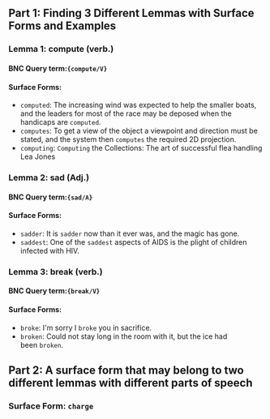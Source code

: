 ## Part 1: Finding 3 Different Lemmas with Surface Forms and Examples 

### Lemma 1: **compute** (verb.)
#### BNC Query term:`{compute/V}`
#### Surface Forms:

- `computed`: The increasing wind was expected to help the smaller boats, and the leaders for most of the race may be deposed when the handicaps are `computed`. 
- `computes`: To get a view of the object a viewpoint and direction must be stated, and the system then `computes` the required 2D projection.
- `computing`: `Computing` the Collections: The art of successful flea handling Lea Jones
### Lemma 2: **sad**  (Adj.)
#### BNC Query term:`{sad/A}`
#### Surface Forms:

- `sadder`: It is `sadder` now than it ever was, and the magic has gone.
- `saddest`: One of the `saddest` aspects of AIDS is the plight of children infected with HIV.
### Lemma 3: **break** (verb.)
#### BNC Query term:`{break/V}`
#### Surface Forms:

- `broke`: I'm sorry I `broke` you in sacrifice.
- `broken`: Could not stay long in the room with it, but the ice had been `broken`.

## Part 2: A surface form that may belong to two different lemmas with different parts of speech

### Surface Form: `charge`
